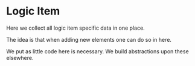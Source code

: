 # Logic Item

Here we collect all logic item specific data in one place.

The idea is that when adding new elements one can do so in here.

We put as little code here is necessary. We build abstractions upon these elsewhere.
